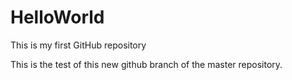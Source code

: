 # HelloWorld
This is my first GitHub repository

This is the test of this new github branch of the master repository.
